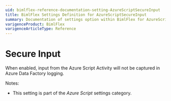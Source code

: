 ```yaml
---
uid: bimlflex-reference-documentation-setting-AzureScriptSecureInput
title: BimlFlex Settings Definition for AzureScriptSecureInput
summary: Documentation of settings option within BimlFlex for AzureScriptSecureInput
varigenceProduct: BimlFlex
varigenceArticleType: Reference
---
```


# Secure Input

When enabled, input from the Azure Script Activity will not be captured in Azure Data Factory logging.

Notes:

* This setting is part of the *Azure Script* settings category.

